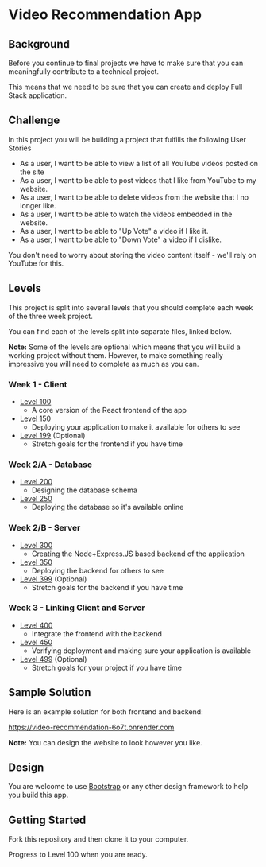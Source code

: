 # Video Recommendation App

## Background

Before you continue to final projects we have to make sure that you can meaningfully contribute to a technical project.

This means that we need to be sure that you can create and deploy Full Stack application.

## Challenge

In this project you will be building a project that fulfills the following User Stories

- As a user, I want to be able to view a list of all YouTube videos posted on the site
- As a user, I want to be able to post videos that I like from YouTube to my website.
- As a user, I want to be able to delete videos from the website that I no longer like.
- As a user, I want to be able to watch the videos embedded in the website.
- As a user, I want to be able to "Up Vote" a video if I like it.
- As a user, I want to be able to "Down Vote" a video if I dislike.

You don't need to worry about storing the video content itself - we'll rely on YouTube for this.

## Levels

This project is split into several levels that you should complete each week of the three week project.

You can find each of the levels split into separate files, linked below.

**Note:** Some of the levels are optional which means that you will build a working project without them. However, to make something really impressive you will need to complete as much as you can.

### Week 1 - Client

- [Level 100](./exercises/100.md)
  - A core version of the React frontend of the app
- [Level 150](./exercises/150.md)
  - Deploying your application to make it available for others to see
- [Level 199](./exercises/199.md) (Optional)
  - Stretch goals for the frontend if you have time

### Week 2/A - Database

- [Level 200](./exercises/200.md)
  - Designing the database schema
- [Level 250](./exercises/250.md)
  - Deploying the database so it's available online

### Week 2/B - Server

- [Level 300](./exercises/300.md)
  - Creating the Node+Express.JS based backend of the application
- [Level 350](./exercises/350.md)
  - Deploying the backend for others to see
- [Level 399](./exercises/399.md) (Optional)
  - Stretch goals for the backend if you have time

### Week 3 - Linking Client and Server

- [Level 400](./exercises/400.md)
  - Integrate the frontend with the backend
- [Level 450](./exercises/450.md)
  - Verifying deployment and making sure your application is available
- [Level 499](./exercises/499.md) (Optional)
  - Stretch goals for your project if you have time

## Sample Solution

Here is an example solution for both frontend and backend:

https://video-recommendation-6o7t.onrender.com

**Note:** You can design the website to look however you like.

## Design

You are welcome to use [Bootstrap](https://getbootstrap.com/docs/4.0/getting-started/introduction/) or any other design framework to help you build this app.

## Getting Started

Fork this repository and then clone it to your computer.

Progress to Level 100 when you are ready.
